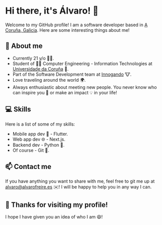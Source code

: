 # Hi there, it's Álvaro! 👋

Welcome to my GitHub profile! I am a software developer based in [A Coruña, Galicia](https://goo.gl/maps/toE6B6P5XvtDYGkNA). Here are some interesting things about me!

## 🧐 About me

- Currently 21 y/o 🧍‍♂️.
- Student of 🧑‍🎓 Computer Engineering - Information Technologies at [Universidade da Coruña](https://www.udc.es/) 🏫.
- Part of the Software Development team at [Innogando](https://innogando.com) 🐮.
- Love traveling around the world 🌍.
- Always enthusiastic about meeting new people. You never know who can inspire you 💭 or make an impact 💡 in your life!

## 💻 Skills

Here is a list of some of my skills:

- Mobile app dev 📱 - Flutter.
- Web app dev 🌐 - Next.js.
- Backend dev - Python 🐍.
- Of course - Git 🤣.

## 📫 Contact me

If you have anything you want to share with me, feel free to git me up at alvaro@alvarofreire.es ✉️! I will be happy to help you in any way I can. 

## 🎉 Thanks for visiting my profile!

I hope I have given you an idea of who I am 😄!
